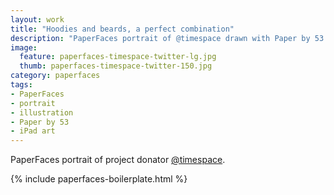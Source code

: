 ```yaml
---
layout: work
title: "Hoodies and beards, a perfect combination"
description: "PaperFaces portrait of @timespace drawn with Paper by 53 on an iPad."
image: 
  feature: paperfaces-timespace-twitter-lg.jpg
  thumb: paperfaces-timespace-twitter-150.jpg
category: paperfaces
tags: 
- PaperFaces
- portrait
- illustration
- Paper by 53
- iPad art
---
```


PaperFaces portrait of project donator [@timespace](http://twitter.com/timespace).

{% include paperfaces-boilerplate.html %}